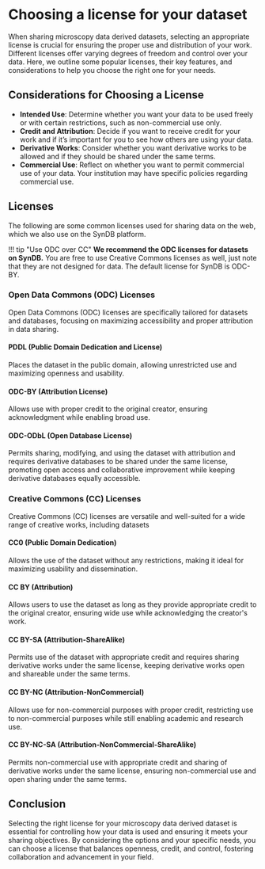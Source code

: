 # Choosing a license for your dataset

When sharing microscopy data derived datasets, selecting an appropriate license is crucial for ensuring the proper use and distribution of your work. Different licenses offer varying degrees of freedom and control over your data. Here, we outline some popular licenses, their key features, and considerations to help you choose the right one for your needs.

## Considerations for Choosing a License

- **Intended Use**: Determine whether you want your data to be used freely or with certain restrictions, such as non-commercial use only.
- **Credit and Attribution**: Decide if you want to receive credit for your work and if it’s important for you to see how others are using your data.
- **Derivative Works**: Consider whether you want derivative works to be allowed and if they should be shared under the same terms.
- **Commercial Use**: Reflect on whether you want to permit commercial use of your data. Your institution may have specific policies regarding commercial use.

## Licenses
The following are some common licenses used for sharing data on the web, which we also use on the SynDB platform.

!!! tip "Use ODC over CC"
    **We recommend the ODC licenses for datasets on SynDB.** You are free to use Creative Commons licenses as well, just note that they are not designed for data. The default license for SynDB is ODC-BY.

### Open Data Commons (ODC) Licenses
Open Data Commons (ODC) licenses are specifically tailored for datasets and databases, focusing on maximizing accessibility and proper attribution in data sharing.

#### PDDL (Public Domain Dedication and License)
Places the dataset in the public domain, allowing unrestricted use and maximizing openness and usability.

#### ODC-BY (Attribution License)
Allows use with proper credit to the original creator, ensuring acknowledgment while enabling broad use.

#### ODC-ODbL (Open Database License)
Permits sharing, modifying, and using the dataset with attribution and requires derivative databases to be shared under the same license, promoting open access and collaborative improvement while keeping derivative databases equally accessible.

### Creative Commons (CC) Licenses
Creative Commons (CC) licenses are versatile and well-suited for a wide range of creative works, including datasets

#### CC0 (Public Domain Dedication)
Allows the use of the dataset without any restrictions, making it ideal for maximizing usability and dissemination.

#### CC BY (Attribution)
Allows users to use the dataset as long as they provide appropriate credit to the original creator, ensuring wide use while acknowledging the creator's work.

#### CC BY-SA (Attribution-ShareAlike)
Permits use of the dataset with appropriate credit and requires sharing derivative works under the same license, keeping derivative works open and shareable under the same terms.

#### CC BY-NC (Attribution-NonCommercial)
Allows use for non-commercial purposes with proper credit, restricting use to non-commercial purposes while still enabling academic and research use.

#### CC BY-NC-SA (Attribution-NonCommercial-ShareAlike)
Permits non-commercial use with appropriate credit and sharing of derivative works under the same license, ensuring non-commercial use and open sharing under the same terms.

## Conclusion

Selecting the right license for your microscopy data derived dataset is essential for controlling how your data is used and ensuring it meets your sharing objectives. By considering the options and your specific needs, you can choose a license that balances openness, credit, and control, fostering collaboration and advancement in your field.
